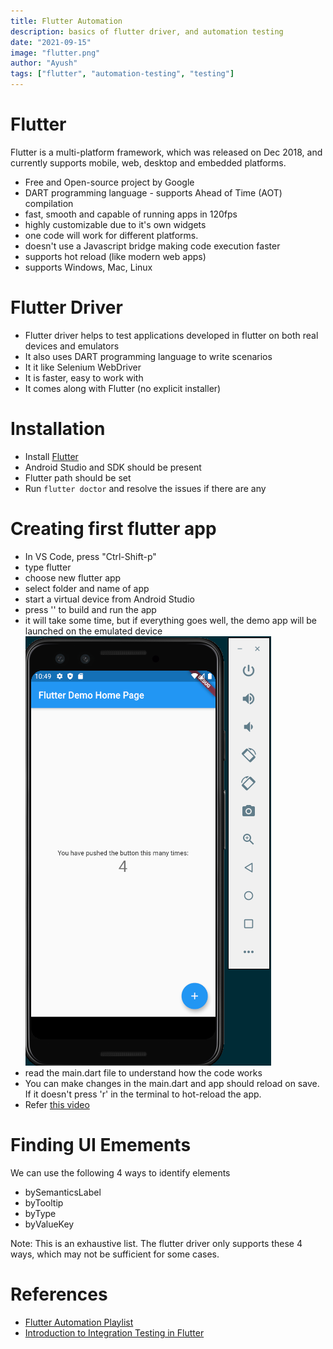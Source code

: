```yaml
---
title: Flutter Automation
description: basics of flutter driver, and automation testing
date: "2021-09-15"
image: "flutter.png"
author: "Ayush"
tags: ["flutter", "automation-testing", "testing"]
---
```


# Flutter
Flutter is a multi-platform framework, which was released on Dec 2018, and currently supports mobile, web, desktop and embedded platforms.
- Free and Open-source project by Google
- DART programming language - supports Ahead of Time (AOT) compilation
- fast, smooth and capable of running apps in 120fps
- highly customizable due to it's own widgets
- one code will work for different platforms. 
- doesn't use a Javascript bridge making code execution faster
- supports hot reload (like modern web apps)
- supports Windows, Mac, Linux

# Flutter Driver
- Flutter driver helps to test applications developed in flutter on both real devices and emulators
- It also uses DART programming language to write scenarios
- It it like Selenium WebDriver
- It is faster, easy to work with
- It comes along with Flutter (no explicit installer)

# Installation
- Install [Flutter](https://flutter.dev/docs/get-started/install)
- Android Studio and SDK should be present
- Flutter path should be set
- Run `flutter doctor` and resolve the issues if there are any

# Creating first flutter app
- In VS Code, press "Ctrl-Shift-p"
- type flutter
- choose new flutter app
- select folder and name of app
- start a virtual device from Android Studio 
- press '<F5>' to build and run the app
- it will take some time, but if everything goes well, the demo app will be launched on the emulated device
![DemoApp](demo_app.png)
- read the main.dart file to understand how the code works
- You can make changes in the main.dart and app should reload on save. If it doesn't press 'r' in the terminal to hot-reload the app.
- Refer [this video](https://www.youtube.com/watch?v=OfPCCw3ct-k&list=PL6tu16kXT9PrzZbUTUscEYOHHTVEKPLha&index=2)


# Finding UI Emements 
We can use the following 4 ways to identify elements
- bySemanticsLabel
- byTooltip
- byType
- byValueKey

Note: This is an exhaustive list. The flutter driver only supports these 4 ways, which may not be sufficient for some cases.

# References
- [Flutter Automation Playlist](https://www.youtube.com/watch?v=9wNa48EiksM&list=PL6tu16kXT9PrzZbUTUscEYOHHTVEKPLha&index=1)
- [Introduction to Integration Testing in Flutter](https://flutter.dev/docs/cookbook/testing/integration/introduction)
